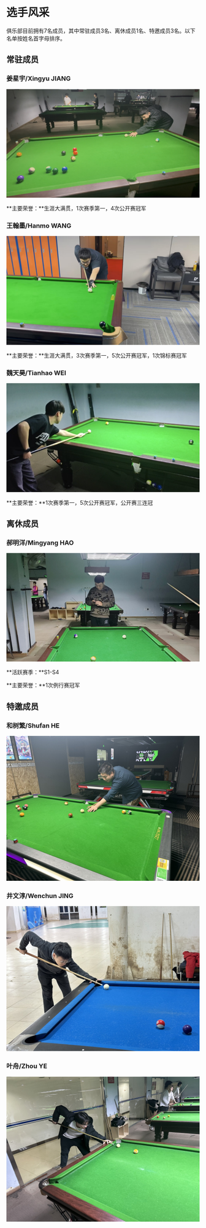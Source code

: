 # 选手风采

俱乐部目前拥有7名成员，其中常驻成员3名、离休成员1名、特邀成员3名。以下名单按姓名首字母排序。

## 常驻成员

### 姜星宇/Xingyu JIANG

![](./img/jiangxingyu.jpg)

**主要荣誉：**生涯大满贯，1次赛季第一，4次公开赛冠军

### 王翰墨/Hanmo WANG

![](./img/wanghanmo.jpg)

**主要荣誉：**生涯大满贯，3次赛季第一，5次公开赛冠军，1次锦标赛冠军

### 魏天昊/Tianhao WEI

![](./img/weitianhao.jpg)

**主要荣誉：**1次赛季第一，5次公开赛冠军，公开赛三连冠

## 离休成员

### 郝明洋/Mingyang HAO

![](./img/haomingyang.jpg)

**活跃赛季：**S1-S4

**主要荣誉：**1次例行赛冠军

## 特邀成员

### 和树繁/Shufan HE

![](./img/heshufan.jpg)

### 井文淳/Wenchun JING

![](./img/jingwenchun.jpg)

### 叶舟/Zhou YE

![](./img/yezhou.jpg)